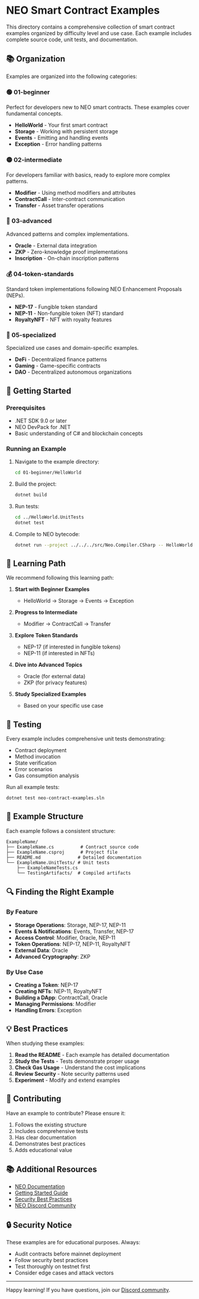 # NEO Smart Contract Examples

This directory contains a comprehensive collection of smart contract examples organized by difficulty level and use case. Each example includes complete source code, unit tests, and documentation.

## 📚 Organization

Examples are organized into the following categories:

### 🟢 01-beginner
Perfect for developers new to NEO smart contracts. These examples cover fundamental concepts.

- **HelloWorld** - Your first smart contract
- **Storage** - Working with persistent storage
- **Events** - Emitting and handling events
- **Exception** - Error handling patterns

### 🟡 02-intermediate
For developers familiar with basics, ready to explore more complex patterns.

- **Modifier** - Using method modifiers and attributes
- **ContractCall** - Inter-contract communication
- **Transfer** - Asset transfer operations

### 🔴 03-advanced
Advanced patterns and complex implementations.

- **Oracle** - External data integration
- **ZKP** - Zero-knowledge proof implementations
- **Inscription** - On-chain inscription patterns

### 💰 04-token-standards
Standard token implementations following NEO Enhancement Proposals (NEPs).

- **NEP-17** - Fungible token standard
- **NEP-11** - Non-fungible token (NFT) standard
- **RoyaltyNFT** - NFT with royalty features

### 🔧 05-specialized
Specialized use cases and domain-specific examples.

- **DeFi** - Decentralized finance patterns
- **Gaming** - Game-specific contracts
- **DAO** - Decentralized autonomous organizations

## 🚀 Getting Started

### Prerequisites

- .NET SDK 9.0 or later
- NEO DevPack for .NET
- Basic understanding of C# and blockchain concepts

### Running an Example

1. Navigate to the example directory:
   ```bash
   cd 01-beginner/HelloWorld
   ```

2. Build the project:
   ```bash
   dotnet build
   ```

3. Run tests:
   ```bash
   cd ../HelloWorld.UnitTests
   dotnet test
   ```

4. Compile to NEO bytecode:
   ```bash
   dotnet run --project ../../../src/Neo.Compiler.CSharp -- HelloWorld.csproj
   ```

## 📖 Learning Path

We recommend following this learning path:

1. **Start with Beginner Examples**
   - HelloWorld → Storage → Events → Exception

2. **Progress to Intermediate**
   - Modifier → ContractCall → Transfer

3. **Explore Token Standards**
   - NEP-17 (if interested in fungible tokens)
   - NEP-11 (if interested in NFTs)

4. **Dive into Advanced Topics**
   - Oracle (for external data)
   - ZKP (for privacy features)

5. **Study Specialized Examples**
   - Based on your specific use case

## 🧪 Testing

Every example includes comprehensive unit tests demonstrating:

- Contract deployment
- Method invocation
- State verification
- Error scenarios
- Gas consumption analysis

Run all example tests:
```bash
dotnet test neo-contract-examples.sln
```

## 📝 Example Structure

Each example follows a consistent structure:

```
ExampleName/
├── ExampleName.cs          # Contract source code
├── ExampleName.csproj      # Project file
├── README.md              # Detailed documentation
└── ExampleName.UnitTests/ # Unit tests
    ├── ExampleNameTests.cs
    └── TestingArtifacts/  # Compiled artifacts
```

## 🔍 Finding the Right Example

### By Feature

- **Storage Operations**: Storage, NEP-17, NEP-11
- **Events & Notifications**: Events, Transfer, NEP-17
- **Access Control**: Modifier, Oracle, NEP-11
- **Token Operations**: NEP-17, NEP-11, RoyaltyNFT
- **External Data**: Oracle
- **Advanced Cryptography**: ZKP

### By Use Case

- **Creating a Token**: NEP-17
- **Creating NFTs**: NEP-11, RoyaltyNFT
- **Building a DApp**: ContractCall, Oracle
- **Managing Permissions**: Modifier
- **Handling Errors**: Exception

## 💡 Best Practices

When studying these examples:

1. **Read the README** - Each example has detailed documentation
2. **Study the Tests** - Tests demonstrate proper usage
3. **Check Gas Usage** - Understand the cost implications
4. **Review Security** - Note security patterns used
5. **Experiment** - Modify and extend examples

## 🤝 Contributing

Have an example to contribute? Please ensure it:

1. Follows the existing structure
2. Includes comprehensive tests
3. Has clear documentation
4. Demonstrates best practices
5. Adds educational value

## 📚 Additional Resources

- [NEO Documentation](https://docs.neo.org/)
- [Getting Started Guide](../docs/getting-started.md)
- [Security Best Practices](../docs/security/)
- [NEO Discord Community](https://discord.gg/rvZFQ5382k)

## 🔒 Security Notice

These examples are for educational purposes. Always:

- Audit contracts before mainnet deployment
- Follow security best practices
- Test thoroughly on testnet first
- Consider edge cases and attack vectors

---

Happy learning! If you have questions, join our [Discord community](https://discord.gg/rvZFQ5382k).